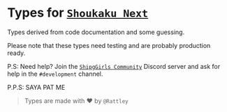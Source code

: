 # Types for [`Shoukaku Next`](https://github.com/Deivu/Shoukaku/tree/next)

Types derived from code documentation and some guessing.

Please note that these types need testing and are probably production ready.

P.S: Need help? Join the [`ShipgGirls Community`](https://discord.gg/FVqbtGu) Discord server and ask for help in the `#development` channel.

P.P.S: SAYA PAT ME

> Types are made with ❤ by `@Rattley`
